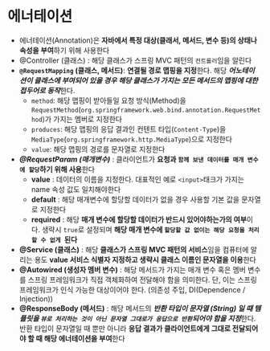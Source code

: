 # 에너테이션
* 에너테이션(Annotation)은 **자바에서 특정 대상(클래서, 메서드, 변수 등)의 상태나 속성을 부여**하기 위해 사용한다
* @Controller (클래스) : 해당 클래스가 스프링 MVC 패턴의 `컨트롤러`임을 알린다
* **`@RequestMapping` (클래스, 메서드)**: **연결될 경로 맵핑을 지정**한다. 해당 ***어노테이션이 클래스에 부여되어 있을 경우 해당 클래스가 가지는 모든 메서드의 맵핑에 대한 접두어로 동작***한다.
  - `method`: 해당 맵핑이 받아들일 요청 방식(Method)을 `RequestMethod`(`org.springframework.web.bind.annotation.RequestMethod`)가 가지는 멤버로 지정한다
  - `produces`: 해당 맵핑의 응답 결과인 컨텐트 타입(`Content-Type`)을 `MediaType`(`org.springframework.http.MediaType`)으로 지정한다
  - `value`: 해당 맵핑의 경로를 문자열로 지정한다 
* ***@RequestParam (매개변수)*** : 클라이언트가 **요청과 `함께 보낸 데이터를 매개 변수에 할당`하기 위해 사용**한다
  * **value** : 데이터의 이름을 지정한다. 대표적인 예로 `<input>`태크가 가지는 name 속성 값도 일치해야한다
  * **default** : 해당 매개변수에 할당할 데이터가 없을 경우 사용할 기본 값을 문자열로 지정한다
  * **required** : 해당 **매개 변수에 할당할 데이터가 반드시 있어야하는가의 여부**이다. 생략시 `true`로 설정되며 **해당 매개 변수에 `할당할 값 없이는 해당 요청을 처리할 수 없게 `된다**
* **@Service (클래스)** : 해당 **클래스가 스프링 MVC 패턴의 서비스**임을 컴퓨터에 알리는 용도 **value 서비스 식별자 지정하고 생략시 클래스 이름인 문자열을 이용**한다
* **@Autowired (생성자 멤버 변수)** : 해당 메서드가 가지는 매개 변수 혹은 멤버 변수를 스프링 프레임워크가 직접 객체화하여 전달해야 함을 의미한다. 단, 이는 스프링 프레임워크가 인식 가능한 대상이어야 한다. (의존성 주입, DI(Dependence / Injection))
* **@ResponseBody (메서드)** : 해당 메서드의 ***반환 타입이 문자열 (String) 일 때 템플릿을 `뷰로 처리하는 것이 아닌 문자열 그대로가 응답으로 반환`되어야 함을 지정***한다. 반환 타입이 문자열일 때 뿐만 아니라 **응답 결과가 클라이언트에게 그대로 전달되어야 할 때 해당 에너테이션을 부여**한다